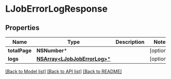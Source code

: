 # LJobErrorLogResponse

## Properties
Name | Type | Description | Notes
------------ | ------------- | ------------- | -------------
**totalPage** | **NSNumber*** |  | [optional] 
**logs** | [**NSArray&lt;LJobJobErrorLog&gt;***](LJobJobErrorLog.md) |  | [optional] 

[[Back to Model list]](../README.md#documentation-for-models) [[Back to API list]](../README.md#documentation-for-api-endpoints) [[Back to README]](../README.md)


